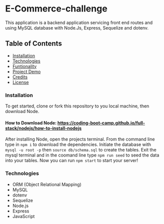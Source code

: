 # E-Commerce-challenge
This application is a backend application servicing front end routes and using MySQL database with Node.Js, Express, Sequelize and dotenv.

## Table of Contents

* [Installation](#Installation)
* [Technologies](#Technologies)
* [Funtionality](#Funtionality)
* [Project Demo](#Project-Demo)
* [Credits](#Credits)
* [License](#License)

### Installation
To get started, clone or fork this repository to you local machine, then download Node.
#### How to Download Node: https://coding-boot-camp.github.io/full-stack/nodejs/how-to-install-nodejs<br>
After installing Node, open the projects terminal. From the command line type in ```npm i``` to download the dependencies. Initiate the database with ```mysql -u root -p``` then ```source db/schema.sql``` to create the tables. Exit the mysql terminal and in the coomand line type ```npm run seed``` to seed the data into your tables. Now you can run ```npm start``` to start your server!

### Technologies 

* ORM (Object Relational Mapping)
* MySQL
* dotenv
* Sequelize
* Node.js
* Express
* JavaScript
